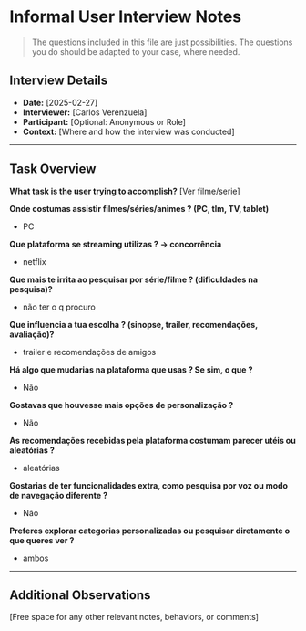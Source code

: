 # Informal User Interview Notes 

> 	The questions included in this file are just possibilities. The questions you do should be adapted to your case, where needed.

## Interview Details 
- **Date:** [2025-02-27] 
- **Interviewer:** [Carlos Verenzuela] 
- **Participant:** [Optional: Anonymous or Role] 
- **Context:** [Where and how the interview was conducted] 
- --- 
## Task Overview 

 **What task is the user trying to accomplish?** 
[Ver filme/serie] 

**Onde costumas assistir filmes/séries/animes ? (PC, tlm, TV, tablet)** 
- PC

**Que plataforma se streaming utilizas ? -> concorrência** 
- netflix


**Que mais te irrita ao pesquisar por série/filme ? (dificuldades na pesquisa)?** 
- não ter o q procuro

**Que influencia a tua escolha ? (sinopse, trailer, recomendações, avaliação)?** 
- trailer e recomendações de amigos

**Há algo que mudarias na plataforma que usas ? Se sim, o que ?** 
- Não

**Gostavas que houvesse mais opções de personalização ?** 
- Não

**As recomendações recebidas pela plataforma costumam parecer utéis ou aleatórias ?** 
-  aleatórias

**Gostarias de ter funcionalidades extra, como pesquisa por voz ou modo de navegação diferente ?** 
- Não

**Preferes explorar categorias personalizadas ou pesquisar diretamente o que queres ver ?**
- ambos

--- 
## Additional Observations 
[Free space for any other relevant notes, behaviors, or comments]